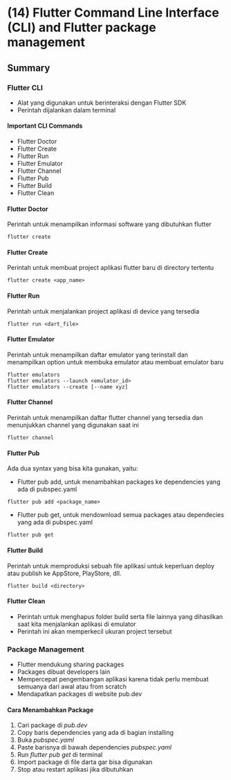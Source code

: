 # (14) Flutter Command Line Interface (CLI) and Flutter package management

## Summary

### Flutter CLI
- Alat yang digunakan untuk berinteraksi dengan Flutter SDK
- Perintah dijalankan dalam terminal

#### Important CLI Commands
- Flutter Doctor
- Flutter Create
- Flutter Run
- Flutter Emulator
- Flutter Channel
- Flutter Pub
- Flutter Build
- Flutter Clean

#### Flutter Doctor
Perintah untuk menampilkan informasi software yang dibutuhkan flutter

```flutter create```

#### Flutter Create
Perintah untuk membuat project aplikasi flutter baru di directory tertentu

```flutter create <app_name>```

#### Flutter Run
Perintah untuk menjalankan project aplikasi di device yang tersedia

```flutter run <dart_file>```

#### Flutter Emulator
Perintah untuk menampilkan daftar emulator yang terinstall dan menampilkan option untuk membuka emulator atau membuat emulator baru

```
flutter emulators
flutter emulators --launch <emulator_id>
flutter emulators --create [--name xyz]
```

#### Flutter Channel
Perintah untuk menampilkan daftar flutter channel yang tersedia dan menunjukkan channel yang digunakan saat ini

```flutter channel```

#### Flutter Pub
Ada dua syntax yang bisa kita gunakan, yaitu:

- Flutter pub add, untuk menambahkan packages ke dependencies yang ada di pubspec.yaml

```flutter pub add <package_name>```

- Flutter pub get, untuk mendownload semua packages atau dependecies yang ada di pubspec.yaml

```flutter pub get```

#### Flutter Build
Perintah untuk memproduksi sebuah file aplikasi untuk keperluan deploy atau publish ke AppStore, PlayStore, dll.

```flutter build <directory>```

#### Flutter Clean
- Perintah untuk menghapus folder build serta file lainnya yang dihasilkan saat kita menjalankan aplikasi di emulator
- Perintah ini akan memperkecil ukuran project tersebut

### Package Management
- Flutter mendukung sharing packages
- Packages dibuat developers lain
- Mempercepat pengembangan aplikasi karena tidak perlu membuat semuanya dari awal atau from scratch
- Mendapatkan packages di website pub.dev

#### Cara Menambahkan Package
1. Cari package di *pub.dev*
2. Copy baris dependencies yang ada di bagian installing
3. Buka *pubspec.yaml*
4. Paste barisnya di bawah dependencies *pubspec.yaml*
5. Run *flutter pub get* di terminal
6. Import package di file darta gar bisa digunakan
7. Stop atau restart aplikasi jika dibutuhkan
